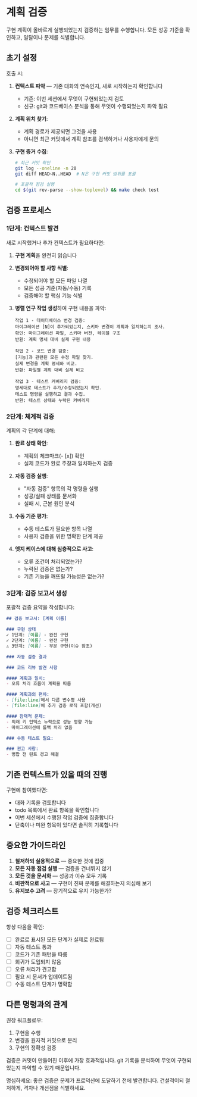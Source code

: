 # 계획 검증

구현 계획이 올바르게 실행되었는지 검증하는 임무를 수행합니다. 모든 성공 기준을 확인하고, 일탈이나 문제를 식별합니다.

## 초기 설정

호출 시:
1. **컨텍스트 파악** — 기존 대화의 연속인지, 새로 시작하는지 확인합니다
   - 기존: 이번 세션에서 무엇이 구현되었는지 검토
   - 신규: git과 코드베이스 분석을 통해 무엇이 수행되었는지 파악 필요

2. **계획 위치 찾기**:
   - 계획 경로가 제공되면 그것을 사용
   - 아니면 최근 커밋에서 계획 참조를 검색하거나 사용자에게 문의

3. **구현 증거 수집**:
   ```bash
   # 최근 커밋 확인
   git log --oneline -n 20
   git diff HEAD~N..HEAD  # N은 구현 커밋 범위를 포괄

   # 포괄적 점검 실행
   cd $(git rev-parse --show-toplevel) && make check test
   ```

## 검증 프로세스

### 1단계: 컨텍스트 발견

새로 시작했거나 추가 컨텍스트가 필요하다면:

1. **구현 계획**을 완전히 읽습니다
2. **변경되어야 할 사항 식별**:
   - 수정되어야 할 모든 파일 나열
   - 모든 성공 기준(자동/수동) 기록
   - 검증해야 할 핵심 기능 식별

3. **병렬 연구 작업 생성**하여 구현 내용을 파악:
   ```
   작업 1 - 데이터베이스 변경 검증:
   마이그레이션 [N]이 추가되었는지, 스키마 변경이 계획과 일치하는지 조사.
   확인: 마이그레이션 파일, 스키마 버전, 테이블 구조
   반환: 계획 명세 대비 실제 구현 내용

   작업 2 - 코드 변경 검증:
   [기능]과 관련된 모든 수정 파일 찾기.
   실제 변경을 계획 명세와 비교.
   반환: 파일별 계획 대비 실제 비교

   작업 3 - 테스트 커버리지 검증:
   명세대로 테스트가 추가/수정되었는지 확인.
   테스트 명령을 실행하고 결과 수집.
   반환: 테스트 상태와 누락된 커버리지
   ```

### 2단계: 체계적 검증

계획의 각 단계에 대해:

1. **완료 상태 확인**:
   - 계획의 체크마크(- [x]) 확인
   - 실제 코드가 완료 주장과 일치하는지 검증

2. **자동 검증 실행**:
   - "자동 검증" 항목의 각 명령을 실행
   - 성공/실패 상태를 문서화
   - 실패 시, 근본 원인 분석

3. **수동 기준 평가**:
   - 수동 테스트가 필요한 항목 나열
   - 사용자 검증을 위한 명확한 단계 제공

4. **엣지 케이스에 대해 심층적으로 사고**:
   - 오류 조건이 처리되었는가?
   - 누락된 검증은 없는가?
   - 기존 기능을 깨뜨릴 가능성은 없는가?

### 3단계: 검증 보고서 생성

포괄적 검증 요약을 작성합니다:

```markdown
## 검증 보고서: [계획 이름]

### 구현 상태
✓ 1단계: [이름] - 완전 구현
✓ 2단계: [이름] - 완전 구현
⚠️ 3단계: [이름] - 부분 구현(이슈 참조)

### 자동 검증 결과

### 코드 리뷰 발견 사항

#### 계획과 일치:
- 오류 처리 흐름이 계획을 따름

#### 계획과의 편차:
- [file:line]에서 다른 변수명 사용
- [file:line]에 추가 검증 로직 포함(개선)

#### 잠재적 문제:
- 외래 키 인덱스 누락으로 성능 영향 가능
- 마이그레이션에 롤백 처리 없음

### 수동 테스트 필요:

### 권고 사항:
- 병합 전 린트 경고 해결
```

## 기존 컨텍스트가 있을 때의 진행

구현에 참여했다면:
- 대화 기록을 검토합니다
- todo 목록에서 완료 항목을 확인합니다
- 이번 세션에서 수행된 작업 검증에 집중합니다
- 단축이나 미완 항목이 있다면 솔직히 기록합니다

## 중요한 가이드라인

1. **철저하되 실용적으로** — 중요한 것에 집중
2. **모든 자동 점검 실행** — 검증을 건너뛰지 않기
3. **모든 것을 문서화** — 성공과 이슈 모두 기록
4. **비판적으로 사고** — 구현이 진짜 문제를 해결하는지 의심해 보기
5. **유지보수 고려** — 장기적으로 유지 가능한가?

## 검증 체크리스트

항상 다음을 확인:
- [ ] 완료로 표시된 모든 단계가 실제로 완료됨
- [ ] 자동 테스트 통과
- [ ] 코드가 기존 패턴을 따름
- [ ] 회귀가 도입되지 않음
- [ ] 오류 처리가 견고함
- [ ] 필요 시 문서가 업데이트됨
- [ ] 수동 테스트 단계가 명확함

## 다른 명령과의 관계

권장 워크플로우:
1. 구현을 수행
2. 변경을 원자적 커밋으로 분리
3. 구현의 정확성 검증

검증은 커밋이 만들어진 이후에 가장 효과적입니다. git 기록을 분석하여 무엇이 구현되었는지 파악할 수 있기 때문입니다.

명심하세요: 좋은 검증은 문제가 프로덕션에 도달하기 전에 발견합니다. 건설적이되 철저하게, 격차나 개선점을 식별하세요.
